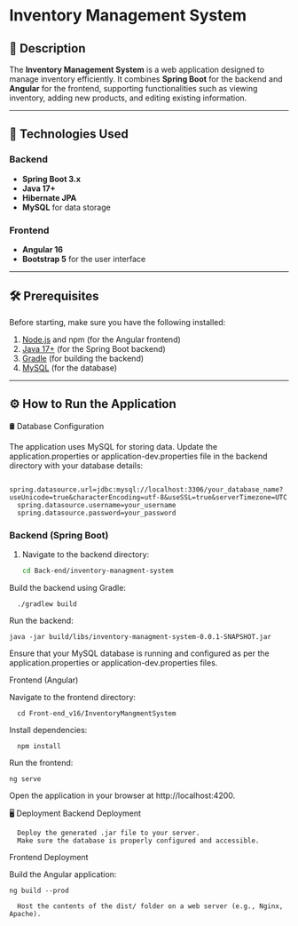 # Inventory Management System

## 📖 Description
The **Inventory Management System** is a web application designed to manage inventory efficiently. It combines **Spring Boot** for the backend and **Angular** for the frontend, supporting functionalities such as viewing inventory, adding new products, and editing existing information.

---

## 🚀 Technologies Used

### Backend
- **Spring Boot 3.x**
- **Java 17+**
- **Hibernate JPA**
- **MySQL** for data storage

### Frontend
- **Angular 16**
- **Bootstrap 5** for the user interface

---

## 🛠️ Prerequisites

Before starting, make sure you have the following installed:

1. [Node.js](https://nodejs.org/) and npm (for the Angular frontend)
2. [Java 17+](https://adoptopenjdk.net/) (for the Spring Boot backend)
3. [Gradle](https://gradle.org/) (for building the backend)
4. [MySQL](https://www.mysql.com/) (for the database)

---

## ⚙️ How to Run the Application

🛢️ Database Configuration

The application uses MySQL for storing data. Update the application.properties or application-dev.properties file in the backend directory with your database details:


      spring.datasource.url=jdbc:mysql://localhost:3306/your_database_name?useUnicode=true&characterEncoding=utf-8&useSSL=true&serverTimezone=UTC
      spring.datasource.username=your_username
      spring.datasource.password=your_password

### Backend (Spring Boot)
1. Navigate to the backend directory:
   ```bash
   cd Back-end/inventory-managment-system

Build the backend using Gradle:

      ./gradlew build

Run the backend:

    java -jar build/libs/inventory-managment-system-0.0.1-SNAPSHOT.jar

Ensure that your MySQL database is running and configured as per the application.properties or application-dev.properties files.

Frontend (Angular)

   Navigate to the frontend directory:


      cd Front-end_v16/InventoryMangmentSystem

Install dependencies:

      npm install

Run the frontend:

    ng serve

Open the application in your browser at http://localhost:4200.



🖥️ Deployment
Backend Deployment

      Deploy the generated .jar file to your server.
      Make sure the database is properly configured and accessible.

Frontend Deployment

Build the Angular application:

    ng build --prod

      Host the contents of the dist/ folder on a web server (e.g., Nginx, Apache).



